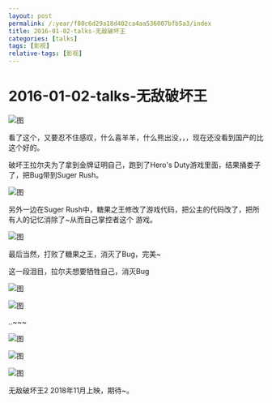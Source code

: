 ```yaml
---
layout: post
permalink: /:year/f80c6d29a18d402ca4aa536007bfb5a3/index
title: 2016-01-02-talks-无敌破坏王
categories: [talks]
tags: [影视]
relative-tags: [影视]
---
```


# 2016-01-02-talks-无敌破坏王

![图](https://gitee.com/linxingyang/at-2020-10-02-image/raw/master/image/T-talks/image/2016/2016-01-02/wdphw.jpg)


看了这个，又要忍不住感叹，什么喜羊羊，什么熊出没，，，现在还没看到国产的比这个好的。


破坏王拉尔夫为了拿到金牌证明自己，跑到了Hero's Duty游戏里面，结果捅娄子了，把Bug带到Suger Rush。

![图](https://gitee.com/linxingyang/at-2020-10-02-image/raw/master/image/T-talks/image/2016/2016-01-02/06.png)

另外一边在Suger Rush中，糖果之王修改了游戏代码，把公主的代码改了，把所有人的记忆消除了~从而自己掌控者这个
游戏。

![图](https://gitee.com/linxingyang/at-2020-10-02-image/raw/master/image/T-talks/image/2016/2016-01-02/07.png)



最后当然，打败了糖果之王，消灭了Bug，完美~


这一段泪目，拉尔夫想要牺牲自己，消灭Bug

![图](https://gitee.com/linxingyang/at-2020-10-02-image/raw/master/image/T-talks/image/2016/2016-01-02/01.png)

![图](https://gitee.com/linxingyang/at-2020-10-02-image/raw/master/image/T-talks/image/2016/2016-01-02/02.png)

..~~~

![图](https://gitee.com/linxingyang/at-2020-10-02-image/raw/master/image/T-talks/image/2016/2016-01-02/03.png)

![图](https://gitee.com/linxingyang/at-2020-10-02-image/raw/master/image/T-talks/image/2016/2016-01-02/04.png)

![图](https://gitee.com/linxingyang/at-2020-10-02-image/raw/master/image/T-talks/image/2016/2016-01-02/05.png)



无敌破坏王2 2018年11月上映，期待~。

